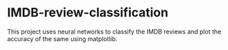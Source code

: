 # IMDB-review-classification
This project uses neural networks to classify the IMDB reviews and plot the accuracy of the same using matplotlib.

